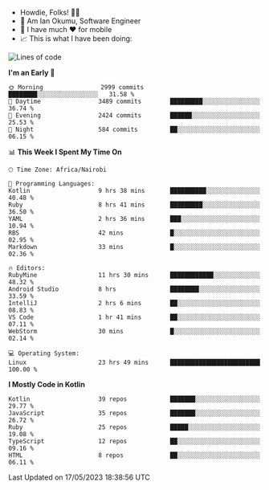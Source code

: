 
* Howdie, Folks! 👋🤓
* 🤪 Am Ian Okumu, Software Engineer
* 📱 I have much ❤️ for mobile
* 📈 This is what I have been doing:
  
<!-- <a href="https://otsembo.github.io/OtsemboPortfolio/" style="margin-right:.5%; margin-top=.5%;">
  <img align="center" src="https://github-readme-stats.vercel.app/api/top-langs/?username=otsembo&layout=compact" />
</a> -->

<!--START_SECTION:waka-->
![Lines of code](https://img.shields.io/badge/From%20Hello%20World%20I%27ve%20Written-7.4%20million%20lines%20of%20code-blue)

**I'm an Early 🐤** 

```text
🌞 Morning                2999 commits        ████████░░░░░░░░░░░░░░░░░   31.58 % 
🌆 Daytime                3489 commits        █████████░░░░░░░░░░░░░░░░   36.74 % 
🌃 Evening                2424 commits        ██████░░░░░░░░░░░░░░░░░░░   25.53 % 
🌙 Night                  584 commits         ██░░░░░░░░░░░░░░░░░░░░░░░   06.15 % 
```


📊 **This Week I Spent My Time On** 

```text
🕑︎ Time Zone: Africa/Nairobi

💬 Programming Languages: 
Kotlin                   9 hrs 38 mins       ██████████░░░░░░░░░░░░░░░   40.48 % 
Ruby                     8 hrs 41 mins       █████████░░░░░░░░░░░░░░░░   36.50 % 
YAML                     2 hrs 36 mins       ███░░░░░░░░░░░░░░░░░░░░░░   10.94 % 
RBS                      42 mins             █░░░░░░░░░░░░░░░░░░░░░░░░   02.95 % 
Markdown                 33 mins             █░░░░░░░░░░░░░░░░░░░░░░░░   02.36 % 

🔥 Editors: 
RubyMine                 11 hrs 30 mins      ████████████░░░░░░░░░░░░░   48.32 % 
Android Studio           8 hrs               ████████░░░░░░░░░░░░░░░░░   33.59 % 
IntelliJ                 2 hrs 6 mins        ██░░░░░░░░░░░░░░░░░░░░░░░   08.83 % 
VS Code                  1 hr 41 mins        ██░░░░░░░░░░░░░░░░░░░░░░░   07.11 % 
WebStorm                 30 mins             █░░░░░░░░░░░░░░░░░░░░░░░░   02.14 % 

💻 Operating System: 
Linux                    23 hrs 49 mins      █████████████████████████   100.00 % 
```

**I Mostly Code in Kotlin** 

```text
Kotlin                   39 repos            ███████░░░░░░░░░░░░░░░░░░   29.77 % 
JavaScript               35 repos            ███████░░░░░░░░░░░░░░░░░░   26.72 % 
Ruby                     25 repos            █████░░░░░░░░░░░░░░░░░░░░   19.08 % 
TypeScript               12 repos            ██░░░░░░░░░░░░░░░░░░░░░░░   09.16 % 
HTML                     8 repos             ██░░░░░░░░░░░░░░░░░░░░░░░   06.11 % 
```




 Last Updated on 17/05/2023 18:38:56 UTC
<!--END_SECTION:waka-->

<br />
<br />
<br />
<br />
<br />
  
  </div>
<!---
otsembo/otsembo is a ✨ special ✨ repository because its `README.md` (this file) appears on your GitHub profile.
You can click the Preview link to take a look at your changes.
--->
